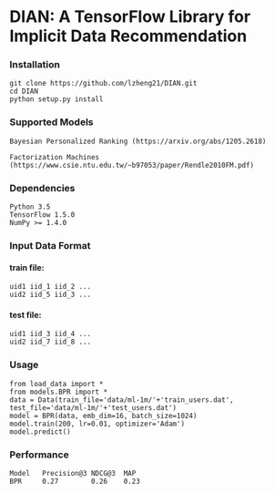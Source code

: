# DIAN: A TensorFlow Library for Implicit Data Recommendation


### Installation
    git clone https://github.com/lzheng21/DIAN.git
    cd DIAN
    python setup.py install

### Supported Models
    Bayesian Personalized Ranking (https://arxiv.org/abs/1205.2618)

    Factorization Machines (https://www.csie.ntu.edu.tw/~b97053/paper/Rendle2010FM.pdf)
### Dependencies
    Python 3.5
    TensorFlow 1.5.0
    NumPy >= 1.4.0

### Input Data Format
#### train file:
    uid1 iid_1 iid_2 ...
    uid2 iid_5 iid_3 ...

#### test file:
    uid1 iid_3 iid_4 ...
    uid2 iid_7 iid_8 ...

### Usage
    from load_data import *
    from models.BPR import *
    data = Data(train_file='data/ml-1m/'+'train_users.dat', test_file='data/ml-1m/'+'test_users.dat')
    model = BPR(data, emb_dim=16, batch_size=1024)
    model.train(200, lr=0.01, optimizer='Adam')
    model.predict()
    
### Performance
    Model   Precision@3 NDCG@3  MAP
    BPR     0.27        0.26    0.23

